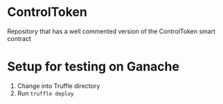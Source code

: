 # ControlToken
Repository that has a well commented version of the ControlToken smart contract

# Setup for testing on Ganache
1. Change into Truffle directory 
2. Run ```truffle deploy```
